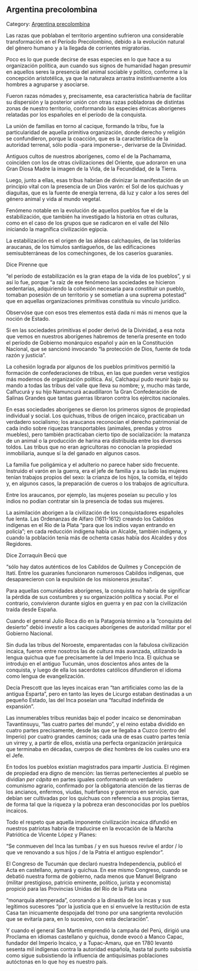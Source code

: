 ## Argentina precolombina

Category: [Argentina precolombina](http://descubrircorrientes.com.ar/2012/index.php/2946-historia-desde-el-origen-hasta-1814/el-aporte-de-la-arqueologia/setenta-mil-anos-de-historia-argentina/argentina-precolombina)

Las razas que poblaban el territorio argentino sufrieron una considerable transformación en el Período Precolombino, debido a la evolución natural del género humano y a la llegada de corrientes migratorias.

Poco es lo que puede decirse de esas especies en lo que hace a su organización política, aun cuando sus signos de humanidad hagan presumir en aquellos seres la presencia del animal sociable y político, conforme a la concepción aristotélica, ya que la naturaleza arrastra instintivarnente a los hombres a agruparse y asociarse.

Fueron razas nómades y, precisamente, esa característica habría de facilitar su dispersión y la posterior unión con otras razas pobladoras de distintas zonas de nuestro territorio, conformando las especies étnicas aborígenes relatadas por los españoles en el período de la conquista.

La unión de familias en torno al cacique, formando la tribu, fue la particularidad de aquella primitiva organización, donde derecho y religión se confundieron, porque la coacción, que es la característica de la autoridad terrenal, sólo podía -para imponerse-, derivarse de la Divinidad.

Antiguos cultos de nuestros aborígenes, como el de la Pachamama, coinciden con los de otras civilizaciones del Oriente, que adoraron en una Gran Diosa Madre la imagen de la Vida, de la Fecundidad, de la Tierra.

Luego, junto a ellas, esas tribus habrían de divinizar la manifestación de un principio vital con la presencia de un Dios varón: el Sol de los quichuas y diaguitas, que es la fuente de energía terrena, dá luz y calor a los seres del género animal y vida al mundo vegetal.

Fenómeno notable en la evolución de aquellos pueblos fue el de la estabilización, que también ha investigado la historia en otras culturas, como en el caso de los grupos que se radicaron en el valle del Nilo iniciando la magnífica civilización egipcia.

La estabilización es el origen de las aldeas calchaquíes, de las tolderías araucanas, de los túmulos santiagueños, de las edificaciones semisubterráneas de los comechingones, de los caseríos guaraníes.

Dice Pirenne que

“el período de estabilización es la gran etapa de la vida de los pueblos”, y si así lo fue, porque “a raíz de ese fenómeno las sociedades se hicieron sedentarias, adquiriendo la cohesión necesaria para constituir un pueblo, tomaban posesión de un territorio y se sometían a una suprema potestad” que en aquellas organizaciones primitivas constituía su vínculo jurídico.

Observóse que con esos tres elementos está dada ni más ni menos que la noción de Estado.

Si en las sociedades primitivas el poder derivó de la Divinidad, a esa nota que vemos en nuestros aborígenes habremos de tenerla presente en todo el período de Gobierno monárquico español y aún en la Constitución Nacional, que se sancionó invocando “la protección de Dios, fuente de toda razón y justicia”.

La cohesión lograda por algunos de los pueblos primitivos permitió la formación de confederaciones de tribus, en las que pueden verse vestigios más modernos de organización política. Así, Calchaquí pudo reunir bajo su mando a todas las tribus del valle que lleva su nombre; y, mucho más tarde, Calfucurá y su hijo Namuncurá acaudillaron 1a Gran Confederación de Salinas Grandes que tantas guerras libraron contra los ejércitos nacionales.

En esas sociedades aborígenes se dieron los primeros signos de propiedad individual y social. Los quichuas, tribus de origen incaico, practicaban un verdadero socialismo; los araucanos reconocían el derecho patrimonial de cada indio sobre riquezas transportables (animales, prendas y otros muebles), pero también practicaban cierto tipo de socialización: la matanza de un animal o la producción de harina era distribuida entre los diversos toldos. Las tribus que no eran agricultoras no conocían la propiedad inmobiliaria, aunque sí la del ganado en algunos casos.

La familia fue poligámica y el adulterio no parece haber sido frecuente. Instruido el varón en la guerra, era el jefe de familia y a su lado las mujeres tenían trabajos propios del sexo: la crianza de los hijos, la comida, el tejido y, en algunos casos, la preparación de cueros o los trabajos de agricultura.

Entre los araucanos, por ejemplo, las mujeres poseían su peculio y los indios no podían contratar sin la presencia de todas sus mujeres.

La asimilación aborigen a la civilización de los conquistadores españoles fue lenta. Las Ordenanzas de Alfaro (1611-1612) creando los Cabildos indígenas en el Río de la Plata “para que los indios vayan entrando en policía”; en cada reducción indígena había un Alcalde, también indígena, y cuando la población tenía más de ochenta casas había dos Alcaldes y dos Regidores.

Dice Zorraquín Becú que

“sólo hay datos auténticos de los Cabildos de Quilmes y Concepción de Itatí. Entre los guaraníes funcionaron numerosos Cabildos indígenas, que desaparecieron con la expulsión de los misioneros jesuitas”.

Para aquellas comunidades aborígenes, la conquista no habría de significar la pérdida de sus costumbres y su organización política y social. Por el contrario, convivieron durante siglos en guerra y en paz con la civilización traída desde España.

Cuando el general Julio Roca dio en la Patagonia término a la “conquista del desierto” debió investir a los caciques aborígenes de autoridad militar por el Gobierno Nacional.

Sin duda las tribus del Noroeste, emparentadas con la fabulosa civilización incaica, fueron entre nosotros las de cultura más avanzada, utilizando la lengua quichua que fue precisamente la del Imperio Inca. El quichua se introdujo en el antiguo Tucumán, unos doscientos años antes de la conquista, y luego de ella los sacerdotes católicos difundieron el idioma como lengua de evangelización.

Decía Prescott que las leyes incaicas eran “tan artificiales como las de la antigua Esparta”, pero en tanto las leyes de Licurgo estaban destinadas a un pequeño Estado, las del Inca poseían una “facultad indefinida de expansión”.

Las innumerables tribus reunidas bajo el poder incaico se denominaban Tavantinsuyu, “las cuatro partes del mundo”, y el reino estaba dividido en cuatro partes precisamente, desde las que se llegaba a Cuzco (centro del Imperio) por cuatro grandes caminos; cada una de esas cuatro partes tenía un virrey y, a partir de ellos, existía una perfecta organización jerárquica que terminaba en décadas, cuerpos de diez hombres de los cuales uno era el Jefe.

En todos los pueblos existían magistrados para impartir Justicia. El régimen de propiedad era digno de mención: las tierras pertenecientes al pueblo se dividían _per cápita_ en partes iguales conformando un verdadero comunismo agrario, confirmado por la obligatoria atención de las tierras de los ancianos, enfermos, viudas, huérfanos y guerreros en servicio, que debían ser cultivadas por los quichuas con referencia a sus propias tierras, de forma tal que la riqueza y la pobreza eran desconocidas por los pueblos incaicos.

Todo el respeto que aquella imponente civilización incaica difundió en nuestros patriotas habría de traducirse en la evocación de la Marcha Patriótica de Vicente López y Planes:

“Se conmueven del Inca las tumbas / y en sus huesos revive el ardor / lo que ve renovando a sus hijos / de la Patria el antiguo esplendor”.

El Congreso de Tucumán que declaró nuestra Independencia, publicó el Acta en castellano, aymará y quichua. En ese mismo Congreso, cuando se debatió nuestra forma de gobierno, nada menos que Manuel Belgrano (militar prestigioso, patricio eminente, político, jurista y economista) propició para las Provincias Unidas del Río de la Plata una

“monarquía atemperada”, coronando a la dinastía de los incas y sus legítimos sucesores “por la justicia que en sí envuelve la restitución de esta Casa tan inicuamente despojada del trono por una sangrienta revolución que se evitaría para, en lo sucesivo, con esta declaración”.

Y cuando el general San Martín emprendió la campaña del Perú, dirigió una Proclama en idiomas castellano y quichua, donde evocó a Manco Capac, fundador del Imperio Incaico, y a Tupac-Amaru, que en 1780 levantó sesenta mil indígenas contra la autoridad española, hasta tal punto subsistía como sigue subsistiendo la influencia de antiquísimas poblaciones autóctonas en lo que hoy es nuestro país.
